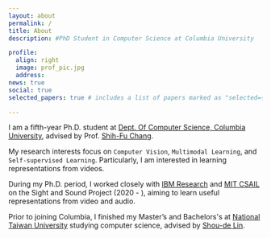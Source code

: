 ```yaml
---
layout: about
permalink: /
title: About
description: #PhD Student in Computer Science at Columbia University

profile:
  align: right
  image: prof_pic.jpg
  address: 
news: true
social: true
selected_papers: true # includes a list of papers marked as "selected={true}"

---
```


I am a fifth-year Ph.D. student at [Dept. Of Computer Science, Columbia University](https://www.cs.columbia.edu/), advised by Prof. [Shih-Fu Chang](https://www.ee.columbia.edu/~sfchang/).

My research interests focus on `Computer Vision`, `Multimodal Learning`, and `Self-supervised Learning`. Particularly, I am interested in learning representations from videos.

During my Ph.D. period, I worked closely with [IBM Research](https://research.ibm.com/) and [MIT CSAIL](https://www.csail.mit.edu/person/jim-glass) on the Sight and Sound Project (2020 - ), aiming to learn useful representations from video and audio.

Prior to joining Columbia, I finished my Master’s and Bachelors's at [National Taiwan University](https://www.csie.ntu.edu.tw/) studying computer science, advised by [Shou-de Lin](https://www.csie.ntu.edu.tw/~sdlin/). 
